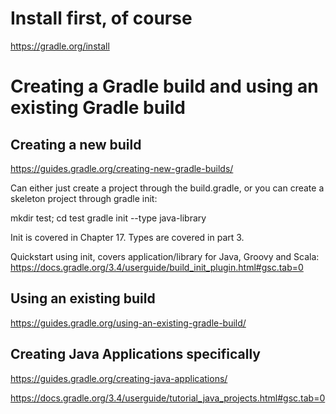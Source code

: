 # Install first, of course
https://gradle.org/install

# Creating a Gradle build and using an existing Gradle build

## Creating a new build
https://guides.gradle.org/creating-new-gradle-builds/

Can either just create a project through the build.gradle, or you can create a skeleton project through gradle init:

mkdir test; cd test
gradle init --type java-library

Init is covered in Chapter 17. Types are covered in part 3.

Quickstart using init, covers application/library for Java, Groovy and Scala:
https://docs.gradle.org/3.4/userguide/build_init_plugin.html#gsc.tab=0

## Using an existing build
https://guides.gradle.org/using-an-existing-gradle-build/

## Creating Java Applications specifically
https://guides.gradle.org/creating-java-applications/

https://docs.gradle.org/3.4/userguide/tutorial_java_projects.html#gsc.tab=0
